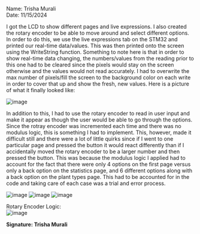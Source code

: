 Name: Trisha Murali <br/>
Date: 11/15/2024 

I got the LCD to show different pages and live expressions. I also created the rotary encoder to be able to move around and select different options. In order to do this, we use the live expressions tab on the STM32 and printed our real-time data/values. This was then printed onto the screen using the WriteString function. Something to note here is that in order to show real-time data changing, the numbers/values from the reading prior to this one had to be cleared since the pixels would stay on the screen otherwise and the values would not read accurately. I had to overwrite the max number of pixels/fill the screen to the background color on each write in order to cover that up and show the fresh, new values. Here is a picture of what it finally looked like: 

![image](https://github.com/user-attachments/assets/bafdbfac-b5b2-458e-b5e5-57f2dcaecfa1)

In addition to this, I had to use the rotary encoder to read in user input and make it appear as though the user would be able to go through the options. Since the rotray encoder was incremented each time and there was no modulus logic, this is something I had to implement. This, however, made it difficult still and there were a lot of little quirks since if I went to one particular page and pressed the button it would react differently than if I accidentally moved the rotary encoder to be a larger number and then pressed the button. This was because the modulus logic I applied had to account for the fact that there were only 4 options on the first page versus only a back option on the statistics page, and 6 different options along with a back option on the plant types page. This had to be accounted for in the code and taking care of each case was a trial and error process.

![image](https://github.com/user-attachments/assets/4e95d727-9eac-496b-8a9a-03477fe57c58)
![image](https://github.com/user-attachments/assets/9b794e14-40c2-4555-bd89-10c183cedc0c)
![image](https://github.com/user-attachments/assets/c86f1bf0-9e15-452d-93e9-1e369868b5e7)

Rotary Encoder Logic: <br/> 
![image](https://github.com/user-attachments/assets/50e0cd67-c7ae-44a1-b404-19578a54d1f8)

**Signature: Trisha Murali**
